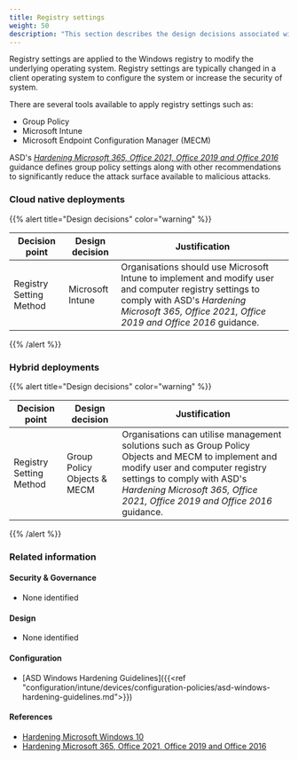 ```yaml
---
title: Registry settings
weight: 50
description: "This section describes the design decisions associated with Device Configuration for system(s) built using ASD's Blueprint for Secure Cloud."
---
```


Registry settings are applied to the Windows registry to modify the underlying operating system. Registry settings are typically changed in a client operating system to configure the system or increase the security of system.

There are several tools available to apply registry settings such as:

* Group Policy
* Microsoft Intune
* Microsoft Endpoint Configuration Manager (MECM)

ASD's [*Hardening Microsoft 365, Office 2021, Office 2019 and Office 2016*](https://www.cyber.gov.au/resources-business-and-government/maintaining-devices-and-systems/system-hardening-and-administration/system-hardening/hardening-microsoft-365-office-2021-office-2019-and-office-2016) guidance defines group policy settings along with other recommendations to significantly reduce the attack surface available to malicious attacks.

### Cloud native deployments

{{% alert title="Design decisions" color="warning" %}}

| Decision point          | Design decision  | Justification                                                                                                                                                                                            |
| ----------------------- | ---------------- | -------------------------------------------------------------------------------------------------------------------------------------------------------------------------------------------------------- |
| Registry Setting Method | Microsoft Intune | Organisations should use Microsoft Intune to implement and modify user and computer registry settings to comply with ASD's *Hardening Microsoft 365, Office 2021, Office 2019 and Office 2016* guidance. |

{{% /alert %}}

### Hybrid deployments

{{% alert title="Design decisions" color="warning" %}}

| Decision point          | Design decision             | Justification                                                                                                                                                                                                                                       |
| ----------------------- | --------------------------- | --------------------------------------------------------------------------------------------------------------------------------------------------------------------------------------------------------------------------------------------------- |
| Registry Setting Method | Group Policy Objects & MECM | Organisations can utilise management solutions such as Group Policy Objects and MECM to implement and modify user and computer registry settings to comply with ASD's *Hardening Microsoft 365, Office 2021, Office 2019 and Office 2016* guidance. |

{{% /alert %}}

### Related information

#### Security & Governance

* None identified

#### Design

* None identified

#### Configuration

* [ASD Windows Hardening Guidelines]({{<ref "configuration/intune/devices/configuration-policies/asd-windows-hardening-guidelines.md">}})

#### References

* [Hardening Microsoft Windows 10](https://www.cyber.gov.au/acsc/view-all-content/publications/hardening-microsoft-windows-10-version-21h1-workstations)
* [Hardening Microsoft 365, Office 2021, Office 2019 and Office 2016](https://www.cyber.gov.au/acsc/view-all-content/publications/hardening-microsoft-365-office-2021-office-2019-and-office-2016)

